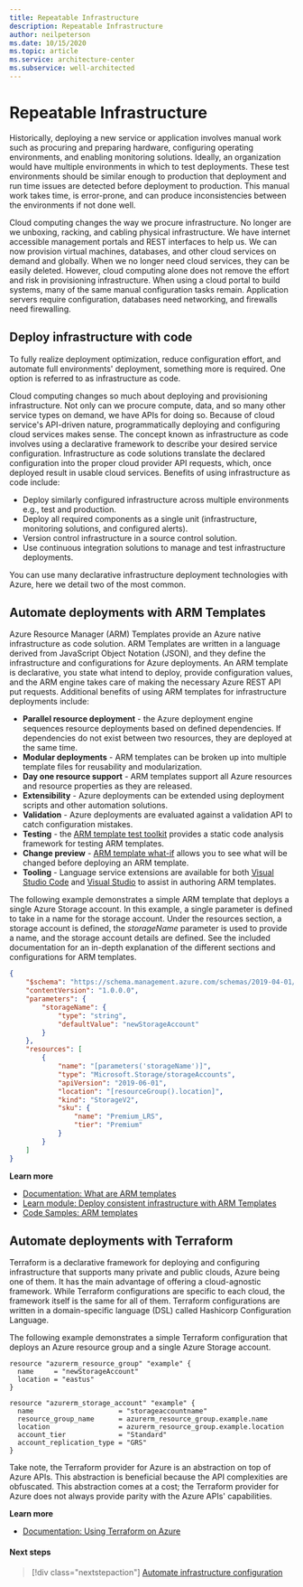 ```yaml
---
title: Repeatable Infrastructure
description: Repeatable Infrastructure 
author: neilpeterson
ms.date: 10/15/2020
ms.topic: article
ms.service: architecture-center
ms.subservice: well-architected
---
```


# Repeatable Infrastructure

Historically, deploying a new service or application involves manual work such as procuring and preparing hardware, configuring operating environments, and enabling monitoring solutions. Ideally, an organization would have multiple environments in which to test deployments. These test environments should be similar enough to production that deployment and run time issues are detected before deployment to production. This manual work takes time, is error-prone, and can produce inconsistencies between the environments if not done well.

Cloud computing changes the way we procure infrastructure. No longer are we unboxing, racking, and cabling physical infrastructure. We have internet accessible management portals and REST interfaces to help us. We can now provision virtual machines, databases, and other cloud services on demand and globally. When we no longer need cloud services, they can be easily deleted. However, cloud computing alone does not remove the effort and risk in provisioning infrastructure. When using a cloud portal to build systems, many of the same manual configuration tasks remain. Application servers require configuration, databases need networking, and firewalls need firewalling. 

## Deploy infrastructure with code

To fully realize deployment optimization, reduce configuration effort, and automate full environments' deployment, something more is required. One option is referred to as infrastructure as code.

Cloud computing changes so much about deploying and provisioning infrastructure. Not only can we procure compute, data, and so many other service types on demand, we have APIs for doing so. Because of cloud service's API-driven nature, programmatically deploying and configuring cloud services makes sense. The concept known as infrastructure as code involves using a declarative framework to describe your desired service configuration. Infrastructure as code solutions translate the declared configuration into the proper cloud provider API requests, which, once deployed result in usable cloud services. Benefits of using infrastructure as code include:

- Deploy similarly configured infrastructure across multiple environments e.g., test and production.
- Deploy all required components as a single unit (infrastructure, monitoring solutions, and configured alerts).
- Version control infrastructure in a source control solution.
- Use continuous integration solutions to manage and test infrastructure deployments.

You can use many declarative infrastructure deployment technologies with Azure, here we detail two of the most common.

## Automate deployments with ARM Templates

Azure Resource Manager (ARM) Templates provide an Azure native infrastructure as code solution. ARM Templates are written in a language derived from JavaScript Object Notation (JSON), and they define the infrastructure and configurations for Azure deployments. An ARM template is declarative, you state what intend to deploy, provide configuration values, and the ARM engine takes care of making the necessary Azure REST API put requests. Additional benefits of using ARM templates for infrastructure deployments include:

- **Parallel resource deployment** - the Azure deployment engine sequences resource deployments based on defined dependencies. If dependencies do not exist between two resources, they are deployed at the same time.
- **Modular deployments** - ARM templates can be broken up into multiple template files for reusability and modularization.
- **Day one resource support** - ARM templates support all Azure resources and resource properties as they are released.
- **Extensibility** - Azure deployments can be extended using deployment scripts and other automation solutions.
- **Validation** - Azure deployments are evaluated against a validation API to catch configuration mistakes. 
- **Testing** - the [ARM template test toolkit](https://docs.microsoft.com/azure/azure-resource-manager/templates/test-toolkit) provides a static code analysis framework for testing ARM templates.
- **Change preview** - [ARM template what-if](https://docs.microsoft.com/azure/azure-resource-manager/templates/template-deploy-what-if?tabs=azure-powershell) allows you to see what will be changed before deploying an ARM template.
- **Tooling** - Language service extensions are available for both [Visual Studio Code](https://docs.microsoft.com/azure/azure-resource-manager/templates/quickstart-create-templates-use-visual-studio-code) and [Visual Studio](https://docs.microsoft.com/azure/azure-resource-manager/templates/create-visual-studio-deployment-project) to assist in authoring ARM templates.

The following example demonstrates a simple ARM template that deploys a single Azure Storage account. In this example, a single parameter is defined to take in a name for the storage account. Under the resources section, a storage account is defined, the *storageName* parameter is used to provide a name, and the storage account details are defined. See the included documentation for an in-depth explanation of the different sections and configurations for ARM templates.

```json
{
    "$schema": "https://schema.management.azure.com/schemas/2019-04-01/deploymentTemplate.json#",
    "contentVersion": "1.0.0.0",
    "parameters": {
        "storageName": {
            "type": "string",
            "defaultValue": "newStorageAccount"
        }
    },
    "resources": [
        {
            "name": "[parameters('storageName')]",
            "type": "Microsoft.Storage/storageAccounts",
            "apiVersion": "2019-06-01",
            "location": "[resourceGroup().location]",
            "kind": "StorageV2",
            "sku": {
                "name": "Premium_LRS",
                "tier": "Premium"
            }
        }
    ]
}
```

**Learn more**

- [Documentation: What are ARM templates](https://docs.microsoft.com/azure/azure-resource-manager/templates/overview)
- [Learn module: Deploy consistent infrastructure with ARM Templates](https://docs.microsoft.com/learn/modules/create-azure-resource-manager-template-vs-code/)
- [Code Samples: ARM templates](https://docs.microsoft.com/samples/mspnp/samples/azure-well-architected-framework-sample-arm-template/)

## Automate deployments with Terraform

Terraform is a declarative framework for deploying and configuring infrastructure that supports many private and public clouds, Azure being one of them. It has the main advantage of offering a cloud-agnostic framework. While Terraform configurations are specific to each cloud, the framework itself is the same for all of them. Terraform configurations are written in a domain-specific language (DSL) called Hashicorp Configuration Language.

The following example demonstrates a simple Terraform configuration that deploys an Azure resource group and a single Azure Storage account.

```hcl
resource "azurerm_resource_group" "example" {
  name     = "newStorageAccount"
  location = "eastus"
}

resource "azurerm_storage_account" "example" {
  name                     = "storageaccountname"
  resource_group_name      = azurerm_resource_group.example.name
  location                 = azurerm_resource_group.example.location
  account_tier             = "Standard"
  account_replication_type = "GRS"
}
```

Take note, the Terraform provider for Azure is an abstraction on top of Azure APIs. This abstraction is beneficial because the API complexities are obfuscated. This abstraction comes at a cost; the Terraform provider for Azure does not always provide parity with the Azure APIs' capabilities.

**Learn more**

- [Documentation: Using Terraform on Azure](https://docs.microsoft.com/azure/developer/terraform/overview)

#### Next steps

> [!div class="nextstepaction"]
> [Automate infrastructure configuration](./automation-configuration.md)